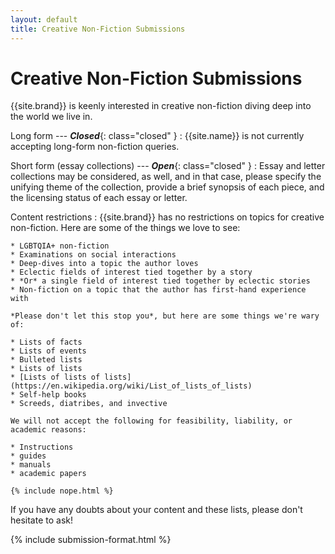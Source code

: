 ```yaml
---
layout: default
title: Creative Non-Fiction Submissions
---
```


# Creative Non-Fiction Submissions

{{site.brand}} is keenly interested in creative non-fiction diving deep into the world we live in.

Long form --- ***Closed***{: class="closed" }
:   {{site.name}} is not currently accepting long-form non-fiction queries.

Short form (essay collections) --- ***Open***{: class="closed" }
:   Essay and letter collections may be considered, as well, and in that case, please specify the unifying theme of the collection, provide a brief synopsis of each piece, and the licensing status of each essay or letter.

Content restrictions
:   {{site.brand}} has no restrictions on topics for creative non-fiction. Here are some of the things we love to see:

    * LGBTQIA+ non-fiction
    * Examinations on social interactions
    * Deep-dives into a topic the author loves
    * Eclectic fields of interest tied together by a story
    * *Or* a single field of interest tied together by eclectic stories
    * Non-fiction on a topic that the author has first-hand experience with

    *Please don't let this stop you*, but here are some things we're wary of:

    * Lists of facts
    * Lists of events
    * Bulleted lists
    * Lists of lists
    * [Lists of lists of lists](https://en.wikipedia.org/wiki/List_of_lists_of_lists)
    * Self-help books
    * Screeds, diatribes, and invective

    We will not accept the following for feasibility, liability, or academic reasons:

    * Instructions
    * guides
    * manuals
    * academic papers

    {% include nope.html %}

If you have any doubts about your content and these lists, please don't hesitate to ask!



{% include submission-format.html %}

